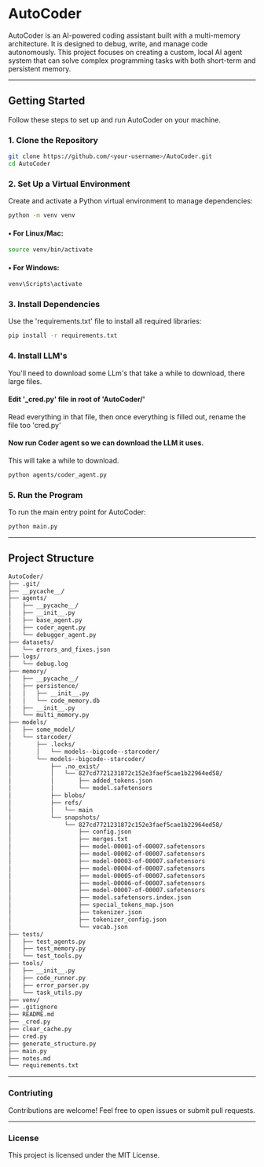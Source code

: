 # AutoCoder

AutoCoder is an AI-powered coding assistant built with a multi-memory architecture. It is designed to debug, write, and manage code autonomously. This project focuses on creating a custom, local AI agent system that can solve complex programming tasks with both short-term and persistent memory.

---

## **Getting Started**

Follow these steps to set up and run AutoCoder on your machine.

### **1. Clone the Repository**
```bash
git clone https://github.com/<your-username>/AutoCoder.git
cd AutoCoder
```

### **2. Set Up a Virtual Environment**
Create and activate a Python virtual environment to manage dependencies:
```bash
python -m venv venv
```

#### • For Linux/Mac:
```bash
source venv/bin/activate
```

#### • For Windows:
```bash
venv\Scripts\activate
```

### **3. Install Dependencies**
Use the 'requirements.txt' file to install all required libraries:
```bash
pip install -r requirements.txt
```

### **4. Install LLM's**
You'll need to download some LLm's that take a while to download, there large files.

#### Edit '_cred.py' file in root of 'AutoCoder/'
Read everything in that file, then once everything is filled out, rename the file too 'cred.py'

#### Now run Coder agent so we can download the LLM it uses.
This will take a while to download.
```bash
python agents/coder_agent.py
```

### **5. Run the Program**
To run the main entry point for AutoCoder:
```bash
python main.py
```

---

## **Project Structure**
```bash
AutoCoder/
├── .git/
├── __pycache__/
├── agents/
│   ├── __pycache__/
│   ├── __init__.py
│   ├── base_agent.py
│   ├── coder_agent.py
│   └── debugger_agent.py
├── datasets/
│   └── errors_and_fixes.json
├── logs/
│   └── debug.log
├── memory/
│   ├── __pycache__/
│   ├── persistence/
│   │   ├── __init__.py
│   │   └── code_memory.db
│   ├── __init__.py
│   └── multi_memory.py
├── models/
│   ├── some_model/
│   └── starcoder/
│       ├── .locks/
│       │   └── models--bigcode--starcoder/
│       └── models--bigcode--starcoder/
│           ├── .no_exist/
│           │   └── 827cd7721231872c152e3faef5cae1b22964ed58/
│           │       ├── added_tokens.json
│           │       └── model.safetensors
│           ├── blobs/
│           ├── refs/
│           │   └── main
│           └── snapshots/
│               └── 827cd7721231872c152e3faef5cae1b22964ed58/
│                   ├── config.json
│                   ├── merges.txt
│                   ├── model-00001-of-00007.safetensors
│                   ├── model-00002-of-00007.safetensors
│                   ├── model-00003-of-00007.safetensors
│                   ├── model-00004-of-00007.safetensors
│                   ├── model-00005-of-00007.safetensors
│                   ├── model-00006-of-00007.safetensors
│                   ├── model-00007-of-00007.safetensors
│                   ├── model.safetensors.index.json
│                   ├── special_tokens_map.json
│                   ├── tokenizer.json
│                   ├── tokenizer_config.json
│                   └── vocab.json
├── tests/
│   ├── test_agents.py
│   ├── test_memory.py
│   └── test_tools.py
├── tools/
│   ├── __init__.py
│   ├── code_runner.py
│   ├── error_parser.py
│   └── task_utils.py
├── venv/
├── .gitignore
├── README.md
├── _cred.py
├── clear_cache.py
├── cred.py
├── generate_structure.py
├── main.py
├── notes.md
└── requirements.txt
```

---

### Contriuting
Contributions are welcome! Feel free to open issues or submit pull requests.

---

### License
This project is licensed under the MIT License.